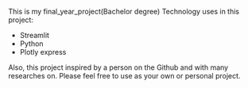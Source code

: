 This is my final_year_project(Bachelor degree)
Technology uses in this project: 
  - Streamlit
  - Python
  - Plotly express


Also, this project inspired by a person on the Github and with many researches on.
Please feel free to use as your own or personal project.
